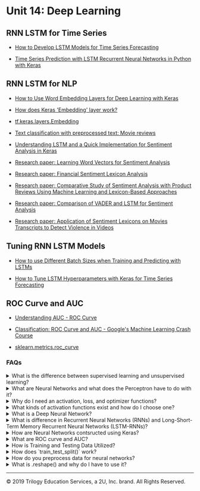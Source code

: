 # Unit 14: Deep Learning

## RNN LSTM for Time Series

* [How to Develop LSTM Models for Time Series Forecasting](https://machinelearningmastery.com/how-to-develop-lstm-models-for-time-series-forecasting/)

* [Time Series Prediction with LSTM Recurrent Neural Networks in Python with Keras](https://machinelearningmastery.com/time-series-prediction-lstm-recurrent-neural-networks-python-keras/)

## RNN LSTM for NLP

* [How to Use Word Embedding Layers for Deep Learning with Keras](https://machinelearningmastery.com/use-word-embedding-layers-deep-learning-keras/)

* [How does Keras 'Embedding' layer work?](https://stats.stackexchange.com/questions/270546/how-does-keras-embedding-layer-work)

* [tf.keras.layers.Embedding](https://www.tensorflow.org/api_docs/python/tf/keras/layers/Embedding?version=stable)

* [Text classification with preprocessed text: Movie reviews](https://www.tensorflow.org/tutorials/keras/text_classification)

* [Understanding LSTM and a Quick Implementation for Sentiment Analysis in Keras](https://towardsdatascience.com/understanding-lstm-and-its-quick-implementation-in-keras-for-sentiment-analysis-af410fd85b47)

* [Research paper: Learning Word Vectors for Sentiment Analysis](http://ai.stanford.edu/~amaas/papers/wvSent_acl2011.pdf)

* [Research paper: Financial Sentiment Lexicon Analysis](https://www.researchgate.net/publication/324957692_Financial_Sentiment_Lexicon_Analysis)

* [Research paper: Comparative Study of Sentiment Analysis with Product Reviews Using Machine Learning and Lexicon-Based Approaches](https://scholar.smu.edu/cgi/viewcontent.cgi?article=1051&context=datasciencereview)

* [Research paper: Comparison of VADER and LSTM for Sentiment Analysis](https://www.ijrte.org/wp-content/uploads/papers/v7i6s/F03040376S19.pdf)

* [Research paper: Application of Sentiment Lexicons on Movies Transcripts to Detect Violence in Videos](https://thesai.org/Downloads/Volume10No2/Paper_47-Application_of_Sentiment_Lexicons_on_Movies.pdf)

## Tuning RNN LSTM Models

* [How to use Different Batch Sizes when Training and Predicting with LSTMs](https://machinelearningmastery.com/use-different-batch-sizes-training-predicting-python-keras/)

* [How to Tune LSTM Hyperparameters with Keras for Time Series Forecasting](https://machinelearningmastery.com/tune-lstm-hyperparameters-keras-time-series-forecasting/)

## ROC Curve and AUC

* [Understanding AUC - ROC Curve](https://towardsdatascience.com/understanding-auc-roc-curve-68b2303cc9c5)

* [Classification: ROC Curve and AUC - Google's Machine Learning Crash Course](https://developers.google.com/machine-learning/crash-course/classification/roc-and-auc)

* [sklearn.metrics.roc_curve](https://scikit-learn.org/stable/modules/generated/sklearn.metrics.roc_curve.html)
### FAQs

<details>
<summary>What is the difference between supervised learning and unsupervised learning?</summary><br>
<blockquote>
<details>
<summary>Supervised Learning</summary><br>

Supervised machine learning uses labeled data with input variables (feature data) and output variables (target data) and uses the feature data to predict the target data. Because the data is labeled, the outcome is known. This data can be fed to the model, and if the model guesses incorrectly, the error can be used to fine tune the model until it makes highly accurate guesses.<br>

An example of this is using tuning forks to tune a piano. Tuning forks produce very precise tones. These tones are your known output. You can press a piano key and compare the piano's tone (model output) to the tuning fork (known y value). If the piano's tone is too low then you can tighten the piano wire to make the piano better at matching the tuning fork. This process of adjusting the model to make the output match the known output is essentially supervised learning.
<br>
</details>
<details>
<summary>Unsupervised Learning</summary><br>

Unsupervised learning models are given only input variables and must work to make connections to the data without predicting a labeled target. These types of models are often clustering models that uncover connections in the data and group all the features into classes accordingly.<br>
<br>
An example of unsupervised learning would be to use website purchase data to group customers into two classes based on their spending habits. This clustering might reveal that class 1 more spends more with a coupon incentive, while class 2 spends more on targeted advertising on social media.
</details>

</blockquote>
</details>

<details>
<summary>What are Neural Networks and what does the Perceptron have to do with it?</summary><br>

Neural networks are a set of algorithms that are modeled after the human brain - essentially a network of artificial neurons designed to recognize patterns and interpret sensory data through machine perception, labeling, or by clustering raw input. Neural networks complete this task with layers of neurons. Data goes into a layer, where mathematical computation is completed, then those results are fed into the next layer.

The original neural network and building block for modern neural networks, is the perceptron. The perceptron is essentially a single neural network unit, or neuron.  Created by Frank Rosenblatt in 1958 and further developed in 1969 by Marvin Minsky and Seymour Papert, it's the most basic model of an artificial neuron, taking inputs, applying weights, and calculating a binary weighted sum prediction. Neural networks are composed of groups of these neurons, called layers.

![perceptron](Images/harsh_perceptron.png)

</details>

<details>
<summary>Why do I need an activation, loss, and optimizer functions?</summary><br>

<blockquote>
<details>
<summary>Activation Functions</summary><br>

Because the neuron predicts a rigid binary outcome, but reality is not always so cut and dry, the activation function was implemented.  Using an example from the lesson plan, let's say a father is choosing a movie on Netflix to watch with his child.  The neural network might predict that since this person is watching with a child, they will want an animated film.  But what if their child is a 13 year old Marvel fan?  The reality of life is not so cut and dry and as simple binary outcomes.  The activation function adds a dose of reality to the neuron's decisions. It is a mathematical function with a characteristic S-shaped curve, also called the sigmoid curve, which causes the outcome to be a probability rather than a strict `either or` output.

A full list of activation functions provided by keras can be found [here.](https://keras.io/activations/)
</details>

<details>
<summary>Loss Functions</summary><br>

Loss functions measure how far the model is deviating from the expected result, the higher the number the more deviation, or the worse the performance.  A highly simplied way to visualize this is imagine trying to draw a picture of a blue circle.  You would analyize the tools you have available to get to the end result, looking for the most optimal.  You wouldn't use a red crayon and you wouldn't draw a rectangle.  You'd pick up the blue crayon and draw a circle.  Choosing anything else would result in huge error.  These errors are measured by the loss function.

A full list of loss functions provided by Keras can be seen [here.](https://keras.io/losses/)

</details>

<details>

<summary>Optimizer Functions</summary><br>



https://medium.com/datadriveninvestor/overview-of-different-optimizers-for-neural-networks-e0ed119440c3

</details>

</details>

<details>
<summary>What kinds of activation functions exist and how do I choose one?</summary><br>

There are many types of activation functions, and because neural networks are part science and part art, choosing one is typically the result of much testing with different options to find the best result.  Some of the most popular activation functions include sigmoid, tanh, and relu.  For a complete list of activation functions offered by Keras and how to implement them in your code, click [here.](https://keras.io/activations/)

</details>

<details>
<summary>What is a Deep Neural Network?</summary><br>

Deep Neural Networks are neural networks that have more than one hidden layer. One can visualize this by thinking of a network of connected perceptrons, or a multi-layer perceptron. With Deep Neural Networks, there is an input layer and an output layer, but between the two are multiple hidden layers running sophisticated computations to produce more refined output. A layer is a set of neurons, and is visualized by showing a column of those neurons and how they feed into the next column - or layer.  Below is an image of a basic deep neural network, they can be, and often much more complex.  To visualize even more types of deep neural nets and their structures, visit the [Tensorflow Playground.](https://playground.tensorflow.org/)


![deep net](Images/nnet.png)

</details>

<details>
<summary>What is difference in Recurrent Neural Networks (RNNs) and Long-Short-Term Memory Recurrent Neural Networks (LSTM-RNNs)?</summary><br>

A Recurrent neural network (RNN) is a type of deep neural network that can remember the past and update its results based on that information.  RNNs are called recurrent, because they cycle the information they receive through the layers more than once, effectively accessing their 'memory' to update their decisions based on the past.  This is the opposite of standard Articifical Neural Networks (ANNs) that utilize a feedforward method where the inputs are passed through each layer only only once, in a unilateral direction, and then outputted.

Though highly useful, RNNS only remember the last few steps, posing an issue for scenarios such as time series analysis on large time windows.  LSTM-RNN can help resolve this problem by practicing more expansive, yet more selective memory.  The LSTM-RNN can predict which values are ok to forget and which it needs to hold on to so that longer time windows can be analyzed.

</details>

<details>
<summary>How are Neural Networks contsructed using Keras?</summary><br>

Using Keras makes building Neural Networks relatively simple.  In the following example we'll build a simple deep neural network.  We begin by importing the models needed to run the algorithms.

```python
from tensorflow.keras.models import Sequential
from tensorflow.keras.layers import Dense
```

Next we define our model by instantiating the `Sequential()` object, then we add our first hidden layer by calling the `.add()` method on our model object and inserting a `Dense()` layer with the proper variables:

```python
model = Sequential()
model.add(Dense(units=10, input_dim=5, activation='relu'))
```
In the above code snippet, we added '5' neurons to the hidden layer via the `units` parameter.  We also gave `5` to our `input_dim` parameter and assigned the activation function `relu` to our `activation` parameter.  The `input_dim` is always the starting number of inputs.  The `units` parameter can vary.

In the below code snippet we add a second hidden layer to the model, making this a deep neural network - notice we do not have to resupply the `input_dim`:

```python
model.add(Dense(units=15, activation='relu'))
```

Next, the output layer is added - notice we can specifiy a different activation function if we choose, and that the `units` are specified as `1` this time, because this is the ouput layer, where a final prediction will be generated:

```python
model.add(Dense(units=1, activation="linear"))
```
Now that the model is built, a summary can be displayed by accessing the `.summary` method on the model as follows:

<img src=Images/model_summary.PNG width=475>

To continue the process, the model is compiled and fitted.  To compile the model we run `.compile()` on our model and specifiy a loss function, an optimizer and also a metrics output to measure the accuracy.  To fit the model, we run `.fit()`, providing the feature and target data, the data split to make validiation results on, and the number of epohds.  Remember, epochs is just another way of saying iterations, or the number of times we run the training:

```python
model.compile(loss="mean_squared_error", optimizer="adam", metrics=["mse"])
model.fit(X, y, validation_split=0.3, epochs=200)
```
Depending on the loss function and metrics designated, the output of fitting the model will resemble the following:

<img src=Images/epochs.PNG width=500>

To use the model to make predictions you can call `.predict()` on scaled feature data as follows:

```python
predictions = model.predict(X_test_scaled)
```
</details>

<details>
<summary>What are ROC curve and AUC?</summary><br>

The ROC curve and AUC are used to visualize the performance of a classification model.  ROC stands for Receiver Operating Characteristic and AUC stands for Area Under the ROC Curve. The two methods are combined onto a single chart to produce the visualization.

The Roc Curve on its own, shows how the model performed by measuring the recall (See below for a quick refresher on recall) and false positive rate (FPR).  A ROC curve is seen in the below image:

<img src=Images/roc-curve.png width = 350>

Because interpreting the ROC Curve is difficult, the AUC calculation comes into play.  The AUC measures the area that falls under the curve on a scale of 0 to 1.  If the model is 100% wrong then the AUC is 0.  If the model is 100% right, then the AUC is 1.  An example of this final visualization is seen in the below image:

![ROC/AUC](Images/roc-curve-rnn-lstm.png)

<blockquote>
<details>
<summary><strong>Recall</strong></summary>
Recall is the measurement of how many times a value was predicted and was also incorrect.  For example, if our model was predicting colors - blue, green, and purple, recall would be the measurement of how many times green was predicted incorrectly.

The formula for recall is TP / (TP + FN).

</details>
</blockquote>
</details>


<details>
<summary>How is Training and Testing Data Utilized?</summary><br>

When working with models, data is divided into training and testing sets. The training set is used to teach (supervise!) the model so it learns how the input data is connected to the output data and can make predictions. The testing data set is used to validate how well the model performs on data it has not seen before, by running the model on the testing feature data, and comparing it's predictions to the testing target data.<br>

</details>
<details>
<summary>How does `train_test_split()` work?</summary><br>

The `train_test_split()` function makes splitting data for testing easy!  The function outputs four sets of data points - two sets each of target and feature data where one set is for training, and one set is for testing.  This is why the variables that define the function are typically `X_train, X_test, y_train, y_test`.  The most important parameters of the function are the `X` and `y`.  During preprocessing, we separate our data into the feature data, or `X`, and the target data - `y`.

The `y` data are the values we wish to predict, and the `X` data are the values we use to influence our predictions.  If our data is stored in a DataFrame, we just break it out and store it in variables.  The values we wish to predict are stored as `y` and the features we are using to make our predictions are stored as `X`.  We then feed these into the `train_test_split()` function.

Other parameters include: `stratify`, `test_size`, `train_size`, `random_state`, and `shuffle`.

If the `y` values consists of binary data (for example, male/female), and 25% of those values are male, and 75% of those values are female, then setting the `stratify` parameter to `y` will ensure the test and train data have the same ratio of male to female as the entire data set.

The specific `test_size` and `train_size` can also be set to override the default sizes.  The default for these parameters will select sizes that complement the data set.  The defaults can be overridden using either `int` or `float` values.  If the parameter is set to `int`, then this will indicate a specific sample size you wish to include in the test or train set.  If the parameter is set to `float` then it will indicate a percentage of the total dataset you wish to include in the test or train set.

When using the `shuffle` parameter, the data is shuffled (randomized) prior to being divided into train and test sets.

When using this function, the data is split each time randomly; however, if the `random_state` parameter is set, the same random split will be selected each time.  To use this parameter, any number can be used as the `random_state` as long as it is used each time you run the model.  Using this parameter will always ensure the same split is obtained even if `shuffle` is set to `True`.

An example of implementing a `train_test_split()` instance is as follows:

```python
X_train, X_test, y_train, y_test = train_test_split(X, y, stratify=y, shuffle=True)
```

</details>


<details>
<summary>How do you preprocess data for neural networks?</summary><br>

Preprocessing data for neural networks involves converting categorical data to numerical and scaling numerical data with high variance. Categorical data is text-based and must be converted to numerical so that computations can be ran.  Numerical data with high variance can inadvertantly introduce bias to the model.

<blockquote>
<details>
<summary><strong>Preprocessing Categorical Data</strong></summary><br>

Using `OneHotEncoder()` from scikit-learn, we can convert categorical data to numerical.  We begin with a simple DataFrame showing 6 countries:

![country_df1](Images/country_df1.PNG)

Then we import `OneHotEncoder` from sklearn.preprocessing, after which we instantiate the `OneHotEncoder()` object, then run a `.fit()` followed by `.transform()`.  The results are stored in a new variable `encoded_y`.

Now you can see that the encoded values are numerical representations of the original countries:

<img src= Images/OneHotEncode.PNG width = 400>

</details>


<details>
<summary><strong>Scaling Feature Data</strong></summary><br>
In an effort to avoid introducing bias to the model, we should scale data that have large numerical variance between features, so that all features are weighted the same.  For example, let's suppose that our country DataFrame also includes an average number of children, average life expectancy, and average salary by country.  The average number of children is a very small number compared to average life expectancy, which is a very small number compared to the average salary by country.  These values vary greatly and need to be scaled, because the higher numbers may result in more weight bias.

![country_df4](Images/country_df4.PNG)

Using the `StandardScaler()` from scikit-learn, we will scale the data.  First we instantiate the `.StandardScaler()` instance, then fit it to the data, then transform the data and show it in a new DataFrame:

```python
data_scaler = StandardScaler()
data_scaler.fit(df)
data_scaled = data_scaler.transform(df)
```
The new DataFrame shows the scaled data in place of the former values.  Now all the values are standardized:

![country_df5](Images/country_df5.PNG)

</details>
</blockquote>
</details>

<details><summary>
What is .reshape() and why do I have to use it?</summary><br>

When working with Pandas, we often pass Series objects into our model.  The shape of values in a Pandas Series object is a 1d array.  This has to be converted into a 2d array which is essentially an array of arrays - or list of lists. .  This is done using the `.reshape()` function.  The matrix values we desire are passed into this function.  In the following example we reshape our list into a 2d array using `.reshape(3,4)`, where 3 is the number of lists and 4 is the number of values in each list:

![2d_arrayImages](Images/2d_array.PNG)

Many models require the 2d array to be formatted such that each value is in a list by itself. If we were inserting the above sample data into a model, it would be converted using `.reshape(-1,1)`, where -1 indicates an unknown number of rows, and 1 indicates the number of values in each list.  The -1 will allow the function to generate the amount of rows necessary to hold the data.  The output looks like this:

![2d_array_reshape](Images/2d_array_reshape.PNG)

</details>

---
© 2019 Trilogy Education Services, a 2U, Inc. brand. All Rights Reserved.
